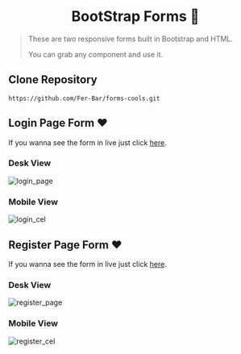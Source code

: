 <h1 align="center">BootStrap Forms 🥑</h1>

> These are two responsive forms built in Bootstrap and HTML.
> 
> You can grab any component and use it.

## Clone Repository

```
https://github.com/Fer-Bar/forms-cools.git
```

## Login Page Form ❤
If you wanna see the form in live just click [here](https://fer-bar.github.io/forms-cools/login.html).

### Desk View
![login_page](https://user-images.githubusercontent.com/90936639/154596561-7e59ea07-f5ca-432d-b72e-26f32a7f0887.png)

### Mobile View
![login_cel](https://user-images.githubusercontent.com/90936639/154596607-19590063-a585-4273-808d-bbfa0db2aa66.png)


## Register Page Form ❤
If you wanna see the form in live just click [here](https://fer-bar.github.io/forms-cools).

### Desk View
![register_page](https://user-images.githubusercontent.com/90936639/154597422-17f628ec-6e32-4bc0-aa0f-8ab09018d5ca.png)

### Mobile View
![register_cel](https://user-images.githubusercontent.com/90936639/154597416-63147c2d-2e29-42e5-a0ce-e525abb8197d.png)

